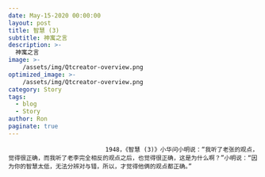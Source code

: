 ```yaml
---
date: May-15-2020 00:00:00
layout: post
title: 智慧 (3)
subtitle: 神寓之言
description: >-
  神寓之言
image: >-
    /assets/img/Qtcreator-overview.png
optimized_image: >-
    /assets/img/Qtcreator-overview.png
category: Story
tags:
  - blog
  - Story
author: Ron
paginate: true
---
```


							　　1948，《智慧 (3)》小华问小明说：“我听了老张的观点，觉得很正确，而我听了老李完全相反的观点之后，也觉得很正确，这是为什么啊？”小明说：“因为你的智慧太低，无法分辨对与错，所以，才觉得他俩的观点都正确。”
							
							
						